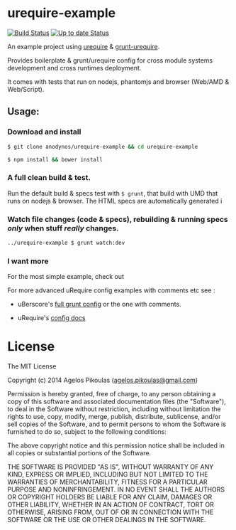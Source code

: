 # urequire-example

[![Build Status](https://travis-ci.org/anodynos/urequire-example.png)](https://travis-ci.org/anodynos/urequire-example)
[![Up to date Status](https://david-dm.org/anodynos/urequire-example.png)](https://david-dm.org/anodynos/urequire-example.png)

An example project using [urequire](http://urequire.org) & [grunt-urequire](https://github.com/aearly/grunt-urequire).

Provides boilerplate & grunt/urequire config for cross module systems development and cross runtimes deployment.

It comes with tests that run on nodejs, phantomjs and browser (Web/AMD & Web/Script).

## Usage:

### Download and install

```bash
$ git clone anodynos/urequire-example && cd urequire-example

$ npm install && bower install
```

### A full clean build & test.

Run the default build & specs test with `$ grunt`, that build with UMD that runs on nodejs & browser.
The HTML specs are automatically generated
i


### Watch file changes (code & specs), rebuilding & running specs *only* when stuff _really_ changes.

```bash
../urequire-example $ grunt watch:dev
```

### I want more

For the most simple example, check out


For more advanced uRequire config examples with comments etc see :

* uBerscore's [full grunt config](https://github.com/anodynos/uBerscore) or the one with comments.

* uRequire's [config docs](https://github.com/anodynos/uRequire/blob/master/source/code/config/MasterDefaultsConfig.coffee.md)

# License

The MIT License

Copyright (c) 2014 Agelos Pikoulas (agelos.pikoulas@gmail.com)

Permission is hereby granted, free of charge, to any person
obtaining a copy of this software and associated documentation
files (the "Software"), to deal in the Software without
restriction, including without limitation the rights to use,
copy, modify, merge, publish, distribute, sublicense, and/or sell
copies of the Software, and to permit persons to whom the
Software is furnished to do so, subject to the following
conditions:

The above copyright notice and this permission notice shall be
included in all copies or substantial portions of the Software.

THE SOFTWARE IS PROVIDED "AS IS", WITHOUT WARRANTY OF ANY KIND,
EXPRESS OR IMPLIED, INCLUDING BUT NOT LIMITED TO THE WARRANTIES
OF MERCHANTABILITY, FITNESS FOR A PARTICULAR PURPOSE AND
NONINFRINGEMENT. IN NO EVENT SHALL THE AUTHORS OR COPYRIGHT
HOLDERS BE LIABLE FOR ANY CLAIM, DAMAGES OR OTHER LIABILITY,
WHETHER IN AN ACTION OF CONTRACT, TORT OR OTHERWISE, ARISING
FROM, OUT OF OR IN CONNECTION WITH THE SOFTWARE OR THE USE OR
OTHER DEALINGS IN THE SOFTWARE.